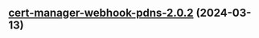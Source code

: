 

## [cert-manager-webhook-pdns-2.0.2](https://github.com/cyr-ius/truenas-charts/compare/cert-manager-webhook-pdns-2.0.1...cert-manager-webhook-pdns-2.0.2) (2024-03-13)

